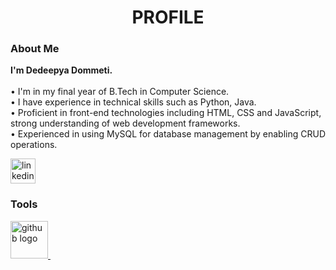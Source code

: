<h1 align="center">PROFILE</h1>
<h3 align="left">About Me</h3>
<p align="left"><b>I'm Dedeepya Dommeti.</b><br><br> • I'm in my final year of B.Tech in Computer Science.<br>• I have experience in technical skills such as Python, Java.<br>• Proficient in front-end technologies including HTML, CSS and JavaScript, strong understanding of web development frameworks.<br>•	Experienced in using MySQL for database management by enabling CRUD operations.<br>
</p>
<a href="https://linkedin.com/in/dedeepya-dommeti-a96414232">
    <img src="https://img.shields.io/static/v1?message=LinkedIn&logo=linkedin&label=&color=0077B5&logoColor=white&labelColor" height="40" alt="linkedin logo"  />
  </a>
<h3 align="left">Tools</h3>
<div align="left">
  <a href="https://github.com/dedeepyadommeti">
  <img src="https://cdn.jsdelivr.net/gh/devicons/devicon/icons/github/github-original-wordmark.svg" height="60" alt="github logo"/>
  <img width="15" />
  
</div>
